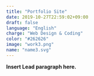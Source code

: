 ```yaml
---
title: "Portfolio Site"
date: 2019-10-27T22:59:02+09:00
draft: false
language: "English"
charge: "Web Design & Coding"
color: "#262626"
image: "work3.png"
name: "name3.svg"
---
```


**Insert Lead paragraph here.**

